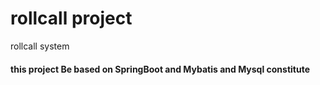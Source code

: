 # rollcall project
rollcall system

#### this project Be based on SpringBoot and Mybatis and Mysql constitute
##### 

